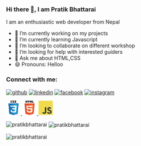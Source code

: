 ### Hi there 👋, I am Pratik Bhattarai


I am an enthusiastic web developer  from Nepal

- 🔭 I’m currently working on my projects 
- 🌱 I’m currently learning Javascript 
- 👯 I’m looking to collaborate on different workshop 
- 🤔 I’m looking for help with interested guiders 
- 💬 Ask me about HTML,CSS 
- 😄 Pronouns: Helloo 

<h3 align="left">Connect with me:</h3>
<p align="left">
</p>

[<img src='https://cdn.jsdelivr.net/npm/simple-icons@3.0.1/icons/github.svg' alt='github' height='40'>](https://github.com/https://github.com/pratikbhattarai/pratikbhattarai)  [<img src='https://cdn.jsdelivr.net/npm/simple-icons@3.0.1/icons/linkedin.svg' alt='linkedin' height='40'>](https://www.linkedin.com/in/https://www.linkedin.com/in/pratik-bhattarai-788735227//)  [<img src='https://cdn.jsdelivr.net/npm/simple-icons@3.0.1/icons/facebook.svg' alt='facebook' height='40'>](https://www.facebook.com/https://www.facebook.com/pratik.bhattarai.1401)  [<img src='https://cdn.jsdelivr.net/npm/simple-icons@3.0.1/icons/instagram.svg' alt='instagram' height='40'>](https://www.instagram.com/https://www.instagram.com/pratik.bhattarai.1401//)  








<p align="left"> <a href="https://www.w3schools.com/css/" target="_blank" rel="noreferrer"> <img src="https://raw.githubusercontent.com/devicons/devicon/master/icons/css3/css3-original-wordmark.svg" alt="css3" width="40" height="40"/> </a> <a href="https://www.w3.org/html/" target="_blank" rel="noreferrer"> <img src="https://raw.githubusercontent.com/devicons/devicon/master/icons/html5/html5-original-wordmark.svg" alt="html5" width="40" height="40"/> </a> <a href="https://developer.mozilla.org/en-US/docs/Web/JavaScript" target="_blank" rel="noreferrer"> <img src="https://raw.githubusercontent.com/devicons/devicon/master/icons/javascript/javascript-original.svg" alt="javascript" width="40" height="40"/> </a> </p>





<p><img align="left" src="https://github-readme-stats.vercel.app/api/top-langs?username=pratikbhattarai&show_icons=true&locale=en&layout=compact" alt="pratikbhattarai" /></p>







<p>&nbsp;<img align="center" src="https://github-readme-stats.vercel.app/api?username=pratikbhattarai&show_icons=true&locale=en" alt="pratikbhattarai" /></p>




<p><img align="center" src="https://github-readme-streak-stats.herokuapp.com/?user=pratikbhattarai&" alt="pratikbhattarai" /></p>




